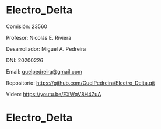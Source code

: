 
# Electro_Delta

Comisión: 23560

Profesor: Nicolás E. Riviera

Desarrollador: Miguel A. Pedreira

DNI: 20200226

Email: guelpedreira@gmail.com

Repositorio: https://github.com/GuelPedreira/Electro_Delta.git

Video: https://youtu.be/EXWqV8H4ZuA
# Electro_Delta
